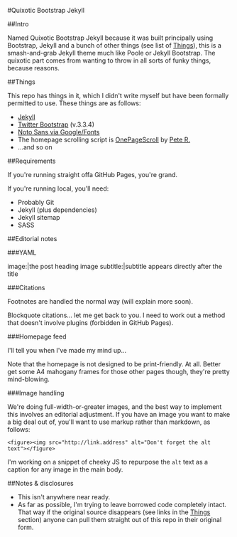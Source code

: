 #Quixotic Bootstrap Jekyll

##Intro

Named Quixotic Bootstrap Jekyll because it was built principally using Bootstrap, Jekyll and a bunch of other things (see list of [Things](#things)), this is a smash-and-grab Jekyll theme much like Poole or Jekyll Bootstrap. The quixotic part comes from wanting to throw in all sorts of funky things, because reasons.

##Things

This repo has things in it, which I didn't write myself but have been formally permitted to use. These things are as follows:

* [Jekyll](http://jekyllrb.com/)
* [Twitter Bootstrap](http://getbootstrap.com/) (v.3.3.4)
* [Noto Sans via Google/Fonts](https://www.google.com/fonts#UsePlace:use/Collection:Noto+Sans)
* The homepage scrolling script is [OnePageScroll](https://github.com/peachananr/purejs-onepage-scroll) by [Pete R.](https://github.com/peachananr)
* ...and so on

##Requirements

If you're running straight offa GitHub Pages, you're grand.

If you're running local, you'll need:
* Probably Git
* Jekyll (plus dependencies)
* Jekyll sitemap
* SASS

##Editorial notes

###YAML

image:|the post heading image
subtitle:|subtitle appears directly after the title

###Citations

Footnotes are handled the normal way (will explain more soon).

Blockquote citations... let me get back to you. I need to work out a method that doesn't involve plugins (forbidden in GitHub Pages).

###Homepage feed

I'll tell you when I've made my mind up...

Note that the homepage is not designed to be print-friendly. At all. Better get some A4 mahogany frames for those other pages though, they're pretty mind-blowing. 

###Image handling

We're doing full-width-or-greater images, and the best way to implement this involves an editorial adjustment. If you have an image you want to make a big deal out of, you'll want to use markup rather than markdown, as follows:

    <figure><img src="http://link.address" alt="Don't forget the alt text"></figure>

I'm working on a snippet of cheeky JS to repurpose the `alt` text as a caption for any image in the main body.

##Notes & disclosures

- This isn't anywhere near ready.
- As far as possible, I'm trying to leave borrowed code completely intact. That way if the original source disappears (see links in the [Things](#things) section) anyone can pull them straight out of this repo in their original form.
